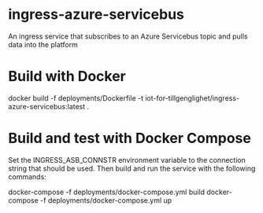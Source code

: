 # ingress-azure-servicebus

An ingress service that subscribes to an Azure Servicebus topic and pulls data into the platform

# Build with Docker

docker build -f deployments/Dockerfile -t iot-for-tillgenglighet/ingress-azure-servicebus:latest .

# Build and test with Docker Compose

Set the INGRESS_ASB_CONNSTR environment variable to the connection string that should be used. Then build and run the service with the following commands:

docker-compose -f deployments/docker-compose.yml build
docker-compose -f deployments/docker-compose.yml up

